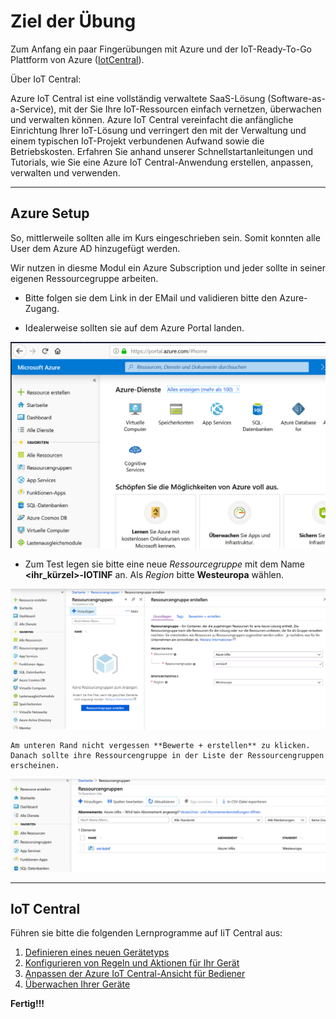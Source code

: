 # Ziel der Übung

Zum Anfang ein paar Fingerübungen mit Azure und der IoT-Ready-To-Go Plattform von Azure ([IotCentral](https://docs.microsoft.com/de-de/azure/iot-central/)).


Über IoT Central:

Azure IoT Central ist eine vollständig verwaltete SaaS-Lösung (Software-as-a-Service), mit der Sie Ihre IoT-Ressourcen einfach vernetzen, überwachen und verwalten können. Azure IoT Central vereinfacht die anfängliche Einrichtung Ihrer IoT-Lösung und verringert den mit der Verwaltung und einem typischen IoT-Projekt verbundenen Aufwand sowie die Betriebskosten. Erfahren Sie anhand unserer Schnellstartanleitungen und Tutorials, wie Sie eine Azure IoT Central-Anwendung erstellen, anpassen, verwalten und verwenden.

---

## Azure Setup

So, mittlerweile sollten alle im Kurs eingeschrieben sein. Somit konnten alle User dem Azure AD hinzugefügt werden.

Wir nutzen in diesme Modul ein Azure Subscription und jeder sollte in seiner eigenen Ressourcegruppe arbeiten.

- Bitte folgen sie dem Link in der EMail und validieren bitte den Azure-Zugang.

- Idealerweise sollten sie auf dem Azure Portal landen.

![Azure Portal](portal.png)

- Zum Test legen sie bitte eine neue _Ressourcegruppe_ mit dem Name **<ihr_kürzel>-IOTINF** an. Als _Region_ bitte **Westeuropa** wählen.


 ![Ressourcegruppe anlegen](rg_anlegen.png)

    Am unteren Rand nicht vergessen **Bewerte + erstellen** zu klicken. Danach sollte ihre Ressourcengruppe in der Liste der Ressourcengruppen erscheinen.

![Resourcegruppe erstellt](rg_erstellt.png)

---

## IoT Central

Führen sie bitte die folgenden Lernprogramme auf IiT Central aus:

1. [Definieren eines neuen Gerätetyps](https://docs.microsoft.com/de-de/azure/iot-central/tutorial-define-device-type)
2. [Konfigurieren von Regeln und Aktionen für Ihr Gerät](https://docs.microsoft.com/de-de/azure/iot-central/tutorial-configure-rules)
3. [Anpassen der Azure IoT Central-Ansicht für Bediener](https://docs.microsoft.com/de-de/azure/iot-central/tutorial-customize-operator)
4. [Überwachen Ihrer Geräte](https://docs.microsoft.com/de-de/azure/iot-central/tutorial-monitor-devices)


**Fertig!!!**

